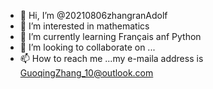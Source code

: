 - 👋 Hi, I’m @20210806zhangranAdolf
- 👀 I’m interested in mathematics
- 🌱 I’m currently learning Français anf Python
- 💞️ I’m looking to collaborate on ...
- 📫 How to reach me ...my e-maila address is GuoqingZhang_10@outlook.com

<!---
20210806zhangranAdolf/20210806zhangranAdolf is a ✨ special ✨ repository because its `README.md` (this file) appears on your GitHub profile.
You can click the Preview link to take a look at your changes.
--->
